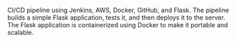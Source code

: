 CI/CD pipeline using Jenkins, AWS, Docker, GitHub, and Flask. The pipeline builds a simple Flask application, tests it, and then deploys it to the server. The Flask application is containerized using Docker to make it portable and scalable. 